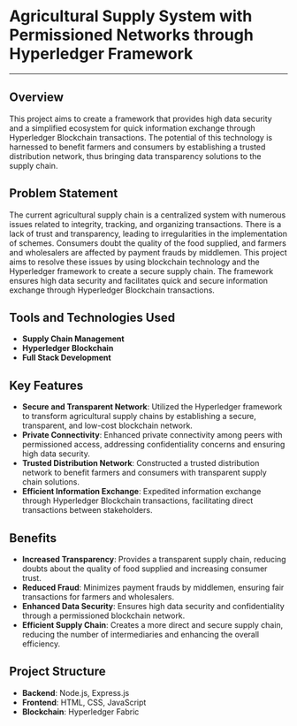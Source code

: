 # Agricultural Supply System with Permissioned Networks through Hyperledger Framework
---

## Overview

This project aims to create a framework that provides high data security and a simplified ecosystem for quick information exchange through Hyperledger Blockchain transactions. The potential of this technology is harnessed to benefit farmers and consumers by establishing a trusted distribution network, thus bringing data transparency solutions to the supply chain.

## Problem Statement

The current agricultural supply chain is a centralized system with numerous issues related to integrity, tracking, and organizing transactions. There is a lack of trust and transparency, leading to irregularities in the implementation of schemes. Consumers doubt the quality of the food supplied, and farmers and wholesalers are affected by payment frauds by middlemen. This project aims to resolve these issues by using blockchain technology and the Hyperledger framework to create a secure supply chain. The framework ensures high data security and facilitates quick and secure information exchange through Hyperledger Blockchain transactions.

## Tools and Technologies Used

- **Supply Chain Management**
- **Hyperledger Blockchain**
- **Full Stack Development**

## Key Features

- **Secure and Transparent Network**: Utilized the Hyperledger framework to transform agricultural supply chains by establishing a secure, transparent, and low-cost blockchain network.
- **Private Connectivity**: Enhanced private connectivity among peers with permissioned access, addressing confidentiality concerns and ensuring high data security.
- **Trusted Distribution Network**: Constructed a trusted distribution network to benefit farmers and consumers with transparent supply chain solutions.
- **Efficient Information Exchange**: Expedited information exchange through Hyperledger Blockchain transactions, facilitating direct transactions between stakeholders.

## Benefits

- **Increased Transparency**: Provides a transparent supply chain, reducing doubts about the quality of food supplied and increasing consumer trust.
- **Reduced Fraud**: Minimizes payment frauds by middlemen, ensuring fair transactions for farmers and wholesalers.
- **Enhanced Data Security**: Ensures high data security and confidentiality through a permissioned blockchain network.
- **Efficient Supply Chain**: Creates a more direct and secure supply chain, reducing the number of intermediaries and enhancing the overall efficiency.

## Project Structure

- **Backend**: Node.js, Express.js
- **Frontend**: HTML, CSS, JavaScript
- **Blockchain**: Hyperledger Fabric

